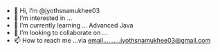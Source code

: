 - 👋 Hi, I’m @jyothsnamukhee03
- 👀 I’m interested in ... 
- 🌱 I’m currently learning ... Advanced Java
- 💞️ I’m looking to collaborate on ...
- 📫 How to reach me ...via email..........jyothsnamukhee03@gmail.com

<!---
jyothsnamukhee03/jyothsnamukhee03 is a ✨ special ✨ repository because its `README.md` (this file) appears on your GitHub profile.
You can click the Preview link to take a look at your changes.
--->
